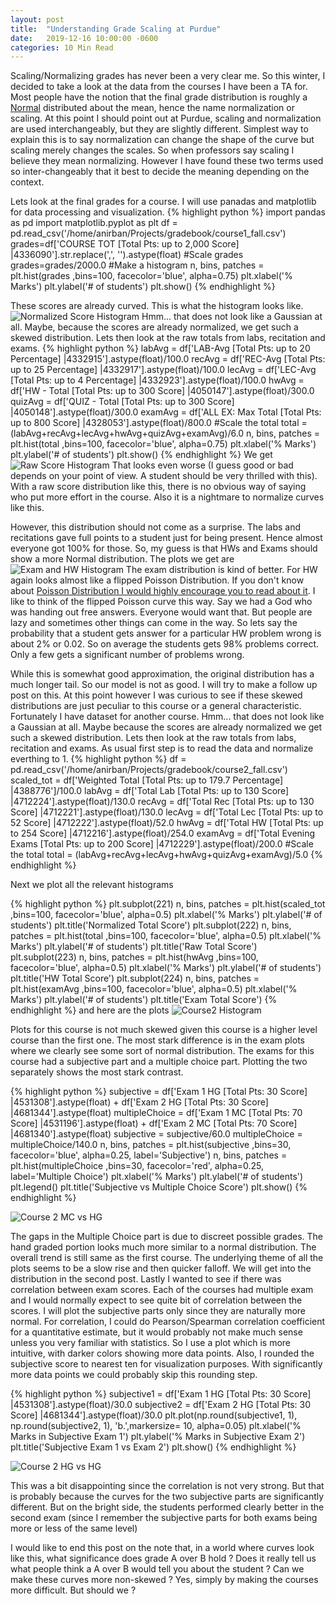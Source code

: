 ```yaml
---
layout: post
title:  "Understanding Grade Scaling at Purdue"
date:   2019-12-16 10:00:00 -0600
categories: 10 Min Read
---
```

Scaling/Normalizing grades has never been a very clear me. So this winter, I decided to take a look at the data from the courses I have been a TA for. Most people have the notion that the final grade distribution is roughly a [Normal](https://en.wikipedia.org/wiki/Normal_distribution) distributed about the mean, hence the name normalization or scaling. At this point I should point out at Purdue, scaling and normalization are used interchangeably, but they are slightly different. Simplest way to explain this is to say normalization can change the shape of the curve but scaling merely changes the scales. So when professors say scaling I believe they mean normalizing. However I have found these two terms used so inter-changeably that it best to decide the meaning depending on the context.

Lets look at the final grades for a course. I will use panadas and matplotlib for data processing and visualization.
{% highlight python %}
import pandas as pd
import matplotlib.pyplot as plt
df = pd.read_csv('/home/anirban/Projects/gradebook/course1_fall.csv') 
grades=df['COURSE TOT [Total Pts: up to 2,000 Score] |4336090'].str.replace(',', '').astype(float)
#Scale grades
grades=grades/2000.0
#Make a histogram
n, bins, patches = plt.hist(grades ,bins=100, facecolor='blue', alpha=0.75)
plt.xlabel('% Marks')
plt.ylabel('# of students')
plt.show()
{% endhighlight %}

These scores are already curved. This is what the histogram looks like. 
![Normalized Score Histogram]({{site.url}}{{site.baseurl}}/images/gradebook/norm_cum_sc.png)
Hmm... that does not look like a Gaussian at all. Maybe, because the scores are already normalized, we get such a skewed distribution. Lets then look at the raw totals from labs, recitation and exams. 
{% highlight python %}
labAvg = df['LAB-Avg [Total Pts: up to 20 Percentage] |4332915'].astype(float)/100.0
recAvg = df['REC-Avg [Total Pts: up to 25 Percentage] |4332917'].astype(float)/100.0
lecAvg = df['LEC-Avg [Total Pts: up to 4 Percentage] |4332923'].astype(float)/100.0
hwAvg = df['HW - Total [Total Pts: up to 300 Score] |4050147'].astype(float)/300.0
quizAvg = df['QUIZ - Total [Total Pts: up to 300 Score] |4050148'].astype(float)/300.0
examAvg = df['ALL EX: Max Total [Total Pts: up to 800 Score] |4328053'].astype(float)/800.0
#Scale the total
total = (labAvg+recAvg+lecAvg+hwAvg+quizAvg+examAvg)/6.0
n, bins, patches = plt.hist(total ,bins=100, facecolor='blue', alpha=0.75)
plt.xlabel('% Marks')
plt.ylabel('# of students')
plt.show()
{% endhighlight %}
We get 
![Raw Score Histogram]({{site.url}}{{site.baseurl}}/images/gradebook/cum_sc.png)
That looks even worse (I guess good or bad depends on your point of view. A student should be very thrilled with this). With a raw score distribution like this, there is no obvious way of saying who put more effort in the course. Also it is a nightmare to normalize curves like this.

However, this distribution should not come as a surprise. The labs and recitations gave full points to a student just for being present. Hence almost everyone got 100% for those. So, my guess is that HWs and Exams should show a more Normal distribution. The plots we get are 
![Exam and HW Histogram]({{site.url}}{{site.baseurl}}/images/gradebook/exam_hw_raw.png)
The exam distribution is kind of better. For HW again looks almost like a flipped Poisson Distribution. If you don't know about [Poisson Distribution I would highly encourage you to read about it](https://en.wikipedia.org/wiki/Poisson_distribution). I like to think of the flipped Poisson curve this way. Say we had a God who was handing out free answers. Everyone would want that. But people are lazy and sometimes other things can come in the way. So lets say the probability that a student gets answer for a particular HW problem wrong is about 2% or 0.02. So on average the students gets 98% problems correct. Only a few gets a significant number of problems wrong. 


While this is somewhat good approximation, the original distribution has a much longer tail. So our model is not as good. I will try to make a follow up post on this. At this point however I was curious to see if these skewed distributions are just peculiar to this course or a general characteristic. Fortunately I have dataset for another course.
Hmm... that does not look like a Gaussian at all. Maybe because the scores are already normalized we get such a skewed distribution. Lets then look at the raw totals from labs, recitation and exams. As usual first step is to read the data and normalize everthing to 1. 
{% highlight python %}
df = pd.read_csv('/home/anirban/Projects/gradebook/course2_fall.csv') 
scaled_tot = df['Weighted Total [Total Pts: up to 179.7 Percentage] |4388776']/100.0
labAvg = df['Total Lab [Total Pts: up to 130 Score] |4712224'].astype(float)/130.0
recAvg = df['Total Rec [Total Pts: up to 130 Score] |4712221'].astype(float)/130.0
lecAvg = df['Total Lec [Total Pts: up to 52 Score] |4712222'].astype(float)/52.0
hwAvg = df['Total HW [Total Pts: up to 254 Score] |4712216'].astype(float)/254.0
examAvg = df['Total Evening Exams [Total Pts: up to 200 Score] |4712229'].astype(float)/200.0
#Scale the total
total = (labAvg+recAvg+lecAvg+hwAvg+quizAvg+examAvg)/5.0
{% endhighlight %}

Next we plot all the relevant histograms

{% highlight python %}
plt.subplot(221)
n, bins, patches = plt.hist(scaled_tot ,bins=100, facecolor='blue', alpha=0.5)
plt.xlabel('% Marks')
plt.ylabel('# of students')
plt.title('Normalized Total Score')
plt.subplot(222)
n, bins, patches = plt.hist(total ,bins=100, facecolor='blue', alpha=0.5)
plt.xlabel('% Marks')
plt.ylabel('# of students')
plt.title('Raw Total Score')
plt.subplot(223)
n, bins, patches = plt.hist(hwAvg ,bins=100, facecolor='blue', alpha=0.5)
plt.xlabel('% Marks')
plt.ylabel('# of students')
plt.title('HW Total Score')
plt.subplot(224)
n, bins, patches = plt.hist(examAvg ,bins=100, facecolor='blue', alpha=0.5)
plt.xlabel('% Marks')
plt.ylabel('# of students')
plt.title('Exam Total Score')
{% endhighlight %}
and here are the plots 
![Course2 Histogram]({{site.url}}{{site.baseurl}}/images/gradebook/course2_plots.png)

Plots for this course is not much skewed given this course is a higher level course than the first one. The most stark difference is in the exam plots where we clearly see some sort of normal distribution. The exams for this course had a subjective part and a multiple choice part. Plotting the two separately shows the most stark contrast.

{% highlight python %}
subjective = df['Exam 1 HG [Total Pts: 30 Score] |4531308'].astype(float) + df['Exam 2 HG [Total Pts: 30 Score] |4681344'].astype(float)
multipleChoice = df['Exam 1 MC [Total Pts: 70 Score] |4531196'].astype(float) + df['Exam 2 MC [Total Pts: 70 Score] |4681340'].astype(float)
subjective = subjective/60.0
multipleChoice = multipleChoice/140.0
n, bins, patches = plt.hist(subjective ,bins=30, facecolor='blue', alpha=0.25, label='Subjective')
n, bins, patches = plt.hist(multipleChoice ,bins=30, facecolor='red', alpha=0.25, label='Multiple Choice')
plt.xlabel('% Marks')
plt.ylabel('# of students')
plt.legend()
plt.title('Subjective vs Multiple Choice Score')
plt.show()
{% endhighlight %}

![Course 2 MC vs HG]({{site.url}}{{site.baseurl}}/images/gradebook/course2_subjectiveVsMc.png)

The gaps in the Multiple Choice part is due to discreet possible grades. The hand graded portion looks much more similar to  a normal distribution. The overall trend is still same as the first course. The underlying theme of all the plots seems to be a slow rise and then quicker falloff. We will get into the distribution in the second post. 
Lastly I wanted to see if there was correlation between exam scores. Each of the courses had multiple exam and I would normally expect to see quite bit of correlation between the scores. I will plot the subjective parts only since they are naturally more normal. For correlation, I could do Pearson/Spearman correlation coefficient for a quantitative estimate, but it would probably not make much sense unless you very familiar with statistics. So I use a plot which is more intuitive, with darker colors showing more data points. Also, I rounded the subjective score to nearest ten for visualization purposes. With significantly more data points we could probably skip this rounding step.

{% highlight python %}
subjective1 = df['Exam 1 HG [Total Pts: 30 Score] |4531308'].astype(float)/30.0
subjective2 = df['Exam 2 HG [Total Pts: 30 Score] |4681344'].astype(float)/30.0
plt.plot(np.round(subjective1, 1), np.round(subjective2, 1), 'b.',markersize= 10, alpha=0.05)
plt.xlabel('% Marks in Subjective Exam 1')
plt.ylabel('% Marks in Subjective Exam 2')
plt.title('Subjective Exam 1 vs Exam 2')
plt.show()
{% endhighlight %}

![Course 2 HG vs HG]({{site.url}}{{site.baseurl}}/images/gradebook/course2_subjectiveVssubjective.png)

This was a bit disappointing since the correlation is not very strong. But that is probably because the curves for the two subjective parts are significantly different. But on the bright side, the students performed clearly better in the second exam (since I remember the subjective parts for both exams being more or less of the same level)

I would like to end this post on the note that, in a world where curves look like this, what significance does grade A over B hold ? Does it really tell us what people think a A over B would tell you about the student ? Can we make these curves more non-skewed ? Yes, simply by making the courses more difficult. But should we ? 


[jekyll-docs]: https://jekyllrb.com/docs/home
[jekyll-gh]:   https://github.com/jekyll/jekyll
[jekyll-talk]: https://talk.jekyllrb.com/
